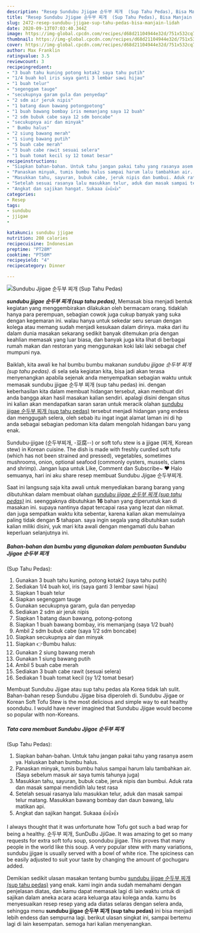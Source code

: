 ```yaml
---
description: "Resep Sundubu Jjigae 순두부 찌개  (Sup Tahu Pedas), Bisa Manjain Lidah"
title: "Resep Sundubu Jjigae 순두부 찌개  (Sup Tahu Pedas), Bisa Manjain Lidah"
slug: 2472-resep-sundubu-jjigae-sup-tahu-pedas-bisa-manjain-lidah
date: 2020-09-13T07:03:40.344Z
image: https://img-global.cpcdn.com/recipes/d68d21104944e32d/751x532cq70/sundubu-jjigae-순두부-찌개-sup-tahu-pedas-foto-resep-utama.jpg
thumbnail: https://img-global.cpcdn.com/recipes/d68d21104944e32d/751x532cq70/sundubu-jjigae-순두부-찌개-sup-tahu-pedas-foto-resep-utama.jpg
cover: https://img-global.cpcdn.com/recipes/d68d21104944e32d/751x532cq70/sundubu-jjigae-순두부-찌개-sup-tahu-pedas-foto-resep-utama.jpg
author: Max Franklin
ratingvalue: 3.5
reviewcount: 3
recipeingredient:
- "3 buah tahu kuning potong kotak2 saya tahu putih"
- "1/4 buah kol iris saya ganti 3 lembar sawi hijau"
- "1 buah telur"
- "segenggam tauge"
- "secukupnya garam gula dan penyedap"
- "2 sdm air jeruk nipis"
- "1 batang daun bawang potongpotong"
- "1 buah bawang bombay iris memanjang saya 12 buah"
- "2 sdm bubuk cabe saya 12 sdm boncabe"
- "secukupnya air dan minyak"
- " Bumbu halus"
- "2 siung bawang merah"
- "1 siung bawang putih"
- "5 buah cabe merah"
- "3 buah cabe rawit sesuai selera"
- "1 buah tomat kecil sy 12 tomat besar"
recipeinstructions:
- "Siapkan bahan-bahan. Untuk tahu jangan pakai tahu yang rasanya asem ya. Haluskan bahan bumbu halus."
- "Panaskan minyak, tumis bumbu halus sampai harum lalu tambahkan air. (Saya sebelum masuk air saya tumis tahunya juga)"
- "Masukkan tahu, sayuran, bubuk cabe, jeruk nipis dan bumbui. Aduk rata dan masak sampai mendidih lalu test rasa"
- "Setelah sesuai rasanya lalu masukkan telur, aduk dan masak sampai telur matang. Masukkan bawang bombay dan daun bawang, lalu matikan api."
- "Angkat dan sajikan hangat. Sukaaa 👍👍👍"
categories:
- Resep
tags:
- sundubu
- jjigae
- 

katakunci: sundubu jjigae  
nutrition: 208 calories
recipecuisine: Indonesian
preptime: "PT28M"
cooktime: "PT50M"
recipeyield: "4"
recipecategory: Dinner

---
```



![Sundubu Jjigae 순두부 찌개 
(Sup Tahu Pedas)](https://img-global.cpcdn.com/recipes/d68d21104944e32d/751x532cq70/sundubu-jjigae-순두부-찌개-sup-tahu-pedas-foto-resep-utama.jpg)

<b><i>sundubu jjigae 순두부 찌개 
(sup tahu pedas)</i></b>, Memasak bisa menjadi bentuk kegiatan yang menggembirakan dilakukan oleh bermacam orang. tidaklah hanya para perempuan, sebagian cowok juga cukup banyak yang suka dengan kegemaran ini. walau hanya untuk sekedar seru seruan dengan kolega atau memang sudah menjadi kesukaan dalam dirinya. maka dari itu dalam dunia masakan sekarang sedikit banyak ditemukan pria dengan keahlian memasak yang luar biasa, dan banyak juga kita lihat di berbagai rumah makan dan restoran yang menggunakan koki laki laki sebagai chef mumpuni nya.

Baiklah, kita awali ke hal bumbu bumbu makanan <i>sundubu jjigae 순두부 찌개 
(sup tahu pedas)</i>. di sela sela kegiatan kita, bisa jadi akan terasa menyenangkan apabila sejenak anda menyempatkan sebagian waktu untuk memasak sundubu jjigae 순두부 찌개 
(sup tahu pedas) ini. dengan keberhasilan kita dalam membuat hidangan tersebut, akan membuat diri anda bangga akan hasil masakan kalian sendiri. apalagi disini dengan situs ini kalian akan mendapatkan saran saran untuk meracik olahan <u>sundubu jjigae 순두부 찌개 
(sup tahu pedas)</u> tersebut menjadi hidangan yang endess dan menggugah selera, oleh sebab itu ingat ingat alamat laman ini di hp anda sebagai sebagian pedoman kita dalam mengolah hidangan baru yang enak.

Sundubu-jjigae (순두부찌개, -豆腐--) or soft tofu stew is a jjigae (찌개, Korean stew) in Korean cuisine. The dish is made with freshly curdled soft tofu (which has not been strained and pressed), vegetables, sometimes mushrooms, onion, optional seafood (commonly oysters, mussels, clams and shrimp). Jangan lupa untuk Like, Comment dan Subscribe~ ♥ Halo semuanya, hari ini aku share resep membuat Sundubu Jjigae 순두부찌개.


Saat ini langsung saja kita awali untuk menyediakan barang barang yang dibutuhkan dalam membuat olahan <u><i>sundubu jjigae 순두부 찌개 
(sup tahu pedas)</i></u> ini. seenggaknya dibutuhkan <b>16</b> bahan yang diperuntuk kan di masakan ini. supaya nantinya dapat tercapai rasa yang lezat dan nikmat. dan juga sempatkan waktu kita sebentar, karena kalian akan memulainya paling tidak dengan <b>5</b> tahapan. saya ingin segala yang dibutuhkan sudah kalian miliki disini, yuk mari kita awali dengan mengamati dulu bahan keperluan selanjutnya ini.

<!--inarticleads1-->

##### Bahan-bahan dan bumbu yang digunakan dalam pembuatan Sundubu Jjigae 순두부 찌개 
(Sup Tahu Pedas):

1. Gunakan 3 buah tahu kuning, potong kotak2 (saya tahu putih)
1. Sediakan 1/4 buah kol, iris (saya ganti 3 lembar sawi hijau)
1. Siapkan 1 buah telur
1. Siapkan segenggam tauge
1. Gunakan secukupnya garam, gula dan penyedap
1. Sediakan 2 sdm air jeruk nipis
1. Siapkan 1 batang daun bawang, potong-potong
1. Siapkan 1 buah bawang bombay, iris memanjang (saya 1/2 buah)
1. Ambil 2 sdm bubuk cabe (saya 1/2 sdm boncabe)
1. Siapkan secukupnya air dan minyak
1. Siapkan  👉Bumbu halus:
1. Gunakan 2 siung bawang merah
1. Gunakan 1 siung bawang putih
1. Ambil 5 buah cabe merah
1. Sediakan 3 buah cabe rawit (sesuai selera)
1. Sediakan 1 buah tomat kecil (sy 1/2 tomat besar)


Membuat Sundubu Jjigae atau sup tahu pedas ala Korea tidak lah sulit. Bahan-bahan resep Sundubu Jjigae bisa diperoleh di. Sundubu Jjigae or Korean Soft Tofu Stew is the most delicious and simple way to eat healthy soondubu. I would have never imagined that Sundubu Jjigae would become so popular with non-Koreans. 

<!--inarticleads2-->

##### Tata cara membuat Sundubu Jjigae 순두부 찌개 
(Sup Tahu Pedas):

1. Siapkan bahan-bahan. Untuk tahu jangan pakai tahu yang rasanya asem ya. Haluskan bahan bumbu halus.
1. Panaskan minyak, tumis bumbu halus sampai harum lalu tambahkan air. (Saya sebelum masuk air saya tumis tahunya juga)
1. Masukkan tahu, sayuran, bubuk cabe, jeruk nipis dan bumbui. Aduk rata dan masak sampai mendidih lalu test rasa
1. Setelah sesuai rasanya lalu masukkan telur, aduk dan masak sampai telur matang. Masukkan bawang bombay dan daun bawang, lalu matikan api.
1. Angkat dan sajikan hangat. Sukaaa 👍👍👍


I always thought that it was unfortunate how Tofu got such a bad wrap for being a healthy. 순두부 찌개, SunDuBu JjiGae. It was amazing to get so many requests for extra soft tofu soup, soondubu jjigae. This proves that many people in the world like this soup. A very popular stew with many variations, sundubu jjigae is usually served with a bowl of white rice. The spiciness can be easily adjusted to suit your taste by changing the amount of gochugaru added. 

Demikian sedikit ulasan masakan tentang bumbu <u>sundubu jjigae 순두부 찌개 
(sup tahu pedas)</u> yang enak. kami ingin anda sudah memahami dengan penjelasan diatas, dan kamu dapat memasak lagi di lain waktu untuk di sajikan dalam aneka acara acara keluarga atau kolega anda. kamu bs menyesuaikan resep resep yang ada diatas selaras dengan selera anda, sehingga menu <b>sundubu jjigae 순두부 찌개 
(sup tahu pedas)</b> ini bisa menjadi lebih endess dan sempurna lagi. berikut ulasan singkat ini, sampai bertemu lagi di lain kesempatan. semoga hari kalian menyenangkan.
